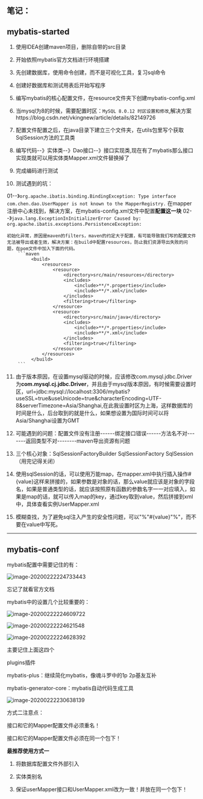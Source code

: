 笔记：
-------
mybatis-started
-------
1. 使用IDEA创建maven项目，删除自带的src目录

2. 开始依照mybatis官方文档进行环境搭建

3. 先创建数据库，使用命令创建，而不是可视化工具，复习sql命令

4. 创建好数据库和测试用表后开始写程序

5. 编写mybatis的核心配置文件，在resource文件夹下创建mybatis-config.xml

6. 当mysql为8的时候，需要配置时区：`MySQL 8.0.12 时区设置和修改`,解决方案https://blog.csdn.net/vkingnew/article/details/82149726

7. 配置文件配置之后，在java目录下建立三个文件夹，在utils包里写个获取SqlSession方法的工具类

8. 编写代码--》实体类--》Dao接口--》接口实现类,现在有了mybatis那么接口实现类就可以用实体类Mapper.xml文件替换掉了

9. 完成编码进行测试

10. 测试遇到的坑：

01--》`org.apache.ibatis.binding.BindingException: Type interface com.chen.dao.UserMapper is not known to the MapperRegistry.`
    在mapper注册中心未找到，解决方案，在mybatis-config.xml文件中配置<mappers><mapper>**配置这一块**</mapper></mappers>
    02--》``java.lang.ExceptionInInitializerError
        Caused by: org.apache.ibatis.exceptions.PersistenceException: ``
    
    初始化异常，原因是maven的filters，maven的约定大于配置，有可能导致我们写的配置文件无法被导出或者生效，解决方案：在build中配置resources，防止我们资源导出失败的问题，在pom文件中加入下面的代码。
        ```maven
             <build>
                 <resources>
                     <resource>
                         <directory>src/main/resources</directory>
                         <includes>
                             <include>**/*.properties</include>
                             <include>**/*.xml</include>
                         </includes>
                         <filtering>true</filtering>
                     </resource>
                     <resource>
                         <directory>src/main/java</directory>
                         <includes>
                             <include>**/*.properties</include>
                             <include>**/*.xml</include>
                         </includes>
                         <filtering>true</filtering>
                     </resource>
                 </resources>
             </build>
        ```
    
11. 由于版本原因，在设置mysql驱动的时候，应该修改com.mysql.jdbc.Driver为**com.mysql.cj.jdbc.Driver**，并且由于mysql版本原因，有时候需要设置时区，url=jdbc:mysql://localhost:3306/mybatis?useSSL=true&amp;useUnicode=true&amp;characterEncoding=UTF-8&amp;serverTimezone=Asia/Shanghai,在此我设置时区为上海，这样数据库的时间是什么，后台取到的就是什么，如果想设置为国际时间可以将Asia/Shanghai设置为GMT

12. 可能遇到的问题：配置文件没有注册------绑定接口错误------方法名不对-------返回类型不对--------maven导出资源有问题

13. 三个核心对象：SqlSessionFactoryBuilder  SqlSessionFactory  SqlSession（用完记得关闭）

14. 使用sqlSession的话，可以使用万能map，在mapper.xml中执行插入操作#{value}这样来拼接的，如果参数是对象的话，那么value就应该是对象的字段名，如果是普通类型的话，就应该按照原有函数的参数名字一一对应填入，如果是map的话，就可以传入map的key，通过key取到value，然后拼接到xml中，具体查看实例UserMapper.xml

15. 模糊查找，为了避免sql注入产生的安全性问题，可以"%"#{value}"%"，而不要在value中写死。

-----

## mybatis-conf

mybatis配置中需要记住的有：

![image-20200222224733443](C:\Users\1\AppData\Roaming\Typora\typora-user-images\image-20200222224733443.png)

忘记了就看官方文档

mybatis中的设置几个比较重要的：

![image-20200222224609722](C:\Users\1\AppData\Roaming\Typora\typora-user-images\image-20200222224609722.png)

![image-20200222224621548](C:\Users\1\AppData\Roaming\Typora\typora-user-images\image-20200222224621548.png)

![image-20200222224628392](C:\Users\1\AppData\Roaming\Typora\typora-user-images\image-20200222224628392.png)

主要记住上面这四个

plugins插件

mybatis-plus：继续简化mybatis，像魂斗罗中的1p 2p基友互补

mybatis-generator-core：mybatis自动代码生成工具

![image-20200222230638139](C:\Users\1\AppData\Roaming\Typora\typora-user-images\image-20200222230638139.png)



方式二注意点：

接口和它的Mapper配置文件必须重名！

接口和它的Mapper配置文件必须在同一个包下！

**最推荐使用方式一**

1. 将数据库配置文件外部引入

2. 实体类别名

3. 保证userMapper接口和UserMapper.xml改为一致！并放在同一个包下！